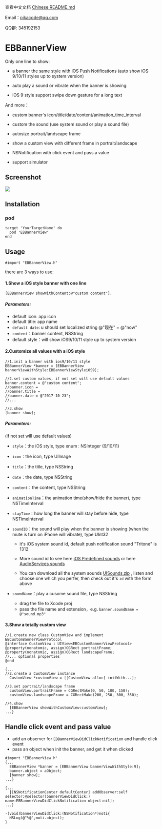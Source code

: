 查看中文文档 [Chinese README.md](/README_CHS.md)

Email：pikacode@qq.com

QQ群: 345192153

# EBBannerView

Only one line to show:

- a banner the same style with iOS Push Notifications (auto show iOS 9/10/11 styles up to system version)
- auto play a sound or vibrate when the banner is showing


- iOS 9 style support swipe down gesture for a long text

And more：

- custom banner's icon/title/date/content/animation_time_interval
- custom the sound (use system sound or play a sound file)


- autosize portrait/landscape frame
- show a custom view with different frame in portrait/landscape


- NSNotification with click event and pass a value
- support simulator





## Screenshot

  ![](https://github.com/pikacode/EBBannerView/screenshot/screenshot02.gif)



## Installation

### pod

	target 'YourTargetName' do
	  pod 'EBBannerView'
	end




## Usage
```objc
#import "EBBannerView.h"
```



there are 3 ways to use:

#### 1.Show a iOS style banner with one line

```objc
[EBBannerView showWithContent:@"custom content"];
```

##### Parameters:

- default icon: app icon
- default title: app name
- `default date`: u should set localized string @"现在" =  @"now"
- `content`：banner content, NSString
- default style：will show iOS9/10/11 style up to system version





#### 2.Customize all values with a iOS style

```objc
//1.init a banner with ios9/10/11 style
EBBannerView *banner = [EBBannerView bannerViewWithStyle:EBBannerViewStyleiOS9];
 
//2.set custom values, if not set will use default values
banner.content = @"custom content";
//banner.icon = 
//banner.title = 
//banner.date = @"2017-10-23";
//...
 
//3.show
[banner show];
```

##### Parameters: 

(if not set will use default values)

- `style`：the iOS style, type enum : NSInteger {9/10/11}

- `icon`：the icon, type UIImage

- `title`：the title, type NSString

- `date`：the date, type NSString

- `content`：the content, type NSString

- `animationTime`：the animation time(show/hide the banner), type NSTimeInterval

- `stayTime`：how long the banner will stay before hide, type NSTimeInterval

- `soundID`：the sound will play when the banner is showing (when the mute is turn on iPhone will vibrate), type UInt32

  - it's iOS system sound id, default push notification sound "Tritone" is 1312
  - More sound id to see here [iOS Predefined sounds](http://iphonedevwiki.net/index.php/AudioServices#) or here [AudioServices sounds](http://www.cocoachina.com/bbs/read.php?tid=134344)

  - You can download all the system sounds [UISounds.zip](/UISounds.zip) , listen and choose one which you perfer, then check out it's `id` with the form above

- `soundName`：play a cusome sound file, type NSString
  - drag the file to Xcode proj
  - pass the file name and extension，e.g. `banner.soundName = @"sound.mp3"` 





#### 3.Show a totally custom view

```objc
//1.create new class CustomView and implement EBCustomBannerViewProtocol
@interface CustomView : UIView<EBCustomBannerViewProtocol>
@property(nonatomic, assign)CGRect portraitFrame;
@property(nonatomic, assign)CGRect landscapeFrame;
//... optional properties
@end

{...
//2.create a CustomView instance
  CustomView *customView = [[CustomView alloc] initWith...];
	
//3.set portrait/landscape frame
  customView.portraitFrame = CGRectMake(0, 50, 100, 150);
  customView.landscapeFrame = CGRectMake(200, 250, 300, 350);

//4.show
  [EBBannerView showWithCustomView:customView];
...}
```



## Handle click event and pass value

- add an observer for `EBBannerViewDidClickNotification` and handle click event
- pass an object when init the banner, and get it when clicked

```objc
#import "EBBannerView.h"
{...
  EBBannerView *banner = [EBBannerView bannerViewWithStyle:9];
  banner.object = aObject;
  [banner show];
...}

{...
  [[NSNotificationCenter defaultCenter] addObserver:self selector:@selector(bannerViewDidClick:) name:EBBannerViewDidClickNotification object:nil];
...}

-(void)bannerViewDidClick:(NSNotification*)noti{
  NSLog(@"%@",noti.object);
}
```
